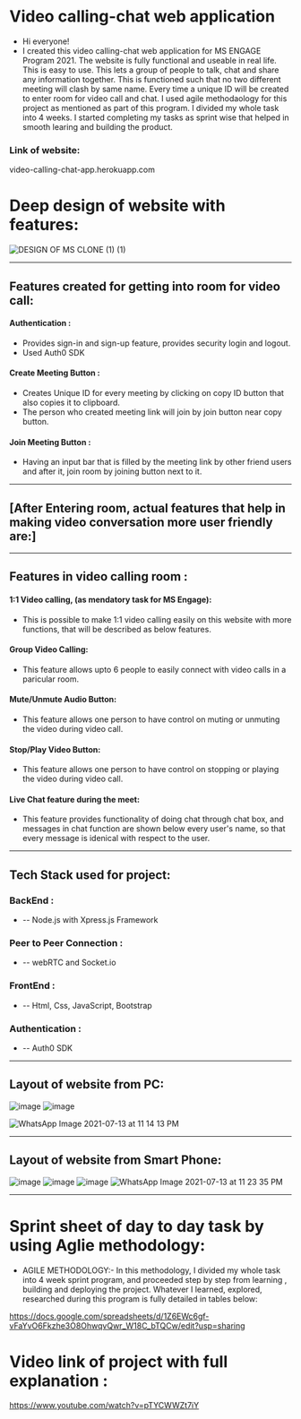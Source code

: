 # Video calling-chat web application
- Hi everyone! 
- I created this video calling-chat web application for MS ENGAGE Program 2021. The website is fully functional and useable in real life. This is easy to use. This lets a group of people to talk, chat and share any information together. This is functioned such  that no two different meeting will clash by same name. Every time a unique ID will be created to enter room for video call and chat. 
I used agile methodaology for this project as mentioned as part of this program. I divided my whole task into 4 weeks. I started completing my tasks as sprint wise that helped in smooth learing and building the product. 

### Link of website: 
video-calling-chat-app.herokuapp.com

# Deep design of website with features:
![DESIGN OF MS CLONE (1) (1)](https://user-images.githubusercontent.com/62839539/125456260-6fdf83a1-99a5-4cc7-817f-1c44e62d6e27.png)


__________________________________________________________________________________________________________________________

## Features created for getting into room for video call: 
 #### Authentication : 
- Provides sign-in and sign-up feature, provides security login and logout. 
- Used Auth0 SDK

 #### Create Meeting Button :
- Creates Unique ID for every meeting by clicking on copy ID button that also copies it to clipboard. 
- The person who created meeting link will join by join button near copy button.

 #### Join Meeting Button :
- Having an input bar that is filled by the meeting link by other friend users and after it, join room by joining button next to it.
__________________________________________________________________________________________________________________________
## [After Entering room, actual features that help in making video conversation more user friendly are:]
__________________________________________________________________________________________________________________________

## Features in video calling room :
 #### 1:1 Video calling, (as mendatory task for MS Engage):
- This is possible to make 1:1 video calling easily on this website with more functions, that will be described as below features.

 #### Group Video Calling:
- This feature allows upto 6 people to easily connect with video calls in a paricular room.

 #### Mute/Unmute Audio Button:
- This feature allows one person to have control on muting or unmuting the video during video call.

 #### Stop/Play Video Button:
- This feature allows one person to have control on stopping or playing the video during video call.

 #### Live Chat feature during the meet:
- This feature provides functionality of doing chat through chat box, and messages in chat function are shown below every user's name, so that every message is idenical with respect to the user.
__________________________________________________________________________________________________________________________

## Tech Stack used for project:
### BackEnd :
- -- Node.js with Xpress.js Framework 

### Peer to Peer Connection :
- --  webRTC and Socket.io 

### FrontEnd :
- -- Html, Css, JavaScript, Bootstrap 

### Authentication :
- -- Auth0 SDK
_____________________________________________________________________________________________________________________

## Layout of website from PC:
![image](https://user-images.githubusercontent.com/62839539/125500080-3510156c-eb20-4a68-b360-dc824b6a9514.png) ![image](https://user-images.githubusercontent.com/62839539/125500121-5f69a9a0-55f5-429a-8fdb-bed6c1e9461d.png)

![WhatsApp Image 2021-07-13 at 11 14 13 PM](https://user-images.githubusercontent.com/62839539/125500354-807c9f1f-3b4d-40ef-aeff-f668a7c594c8.jpeg)

_______________________________________________________________________________________________________________________

## Layout of website from Smart Phone:

![image](https://user-images.githubusercontent.com/62839539/125500535-97bfc0a6-90b9-404b-91d0-7c4ae88e12c2.png) ![image](https://user-images.githubusercontent.com/62839539/125500571-80f007e0-8a42-4ec1-b038-5cc33108be7c.png) ![image](https://user-images.githubusercontent.com/62839539/125500734-d005e030-05cc-4d17-8833-56a6008d4804.png) ![WhatsApp Image 2021-07-13 at 11 23 35 PM](https://user-images.githubusercontent.com/62839539/125502961-42ae0a72-313d-4e0f-814a-7a2088512907.jpeg)

__________________________________________________________________________________________________________________________

# Sprint sheet of day to day task by using Aglie methodology:
- AGILE METHODOLOGY:-
In this methodology, I divided my whole task into 4 week sprint program, and proceeded step by step from learning , building and deploying the project. Whatever I learned, explored, researched during this program is fully detailed in tables below:

https://docs.google.com/spreadsheets/d/1Z6EWc6gf-vFaYvO6Fkzhe3O8OhwqvQwr_W18C_bTQCw/edit?usp=sharing

# Video link of project with full explanation :

 https://www.youtube.com/watch?v=pTYCWWZt7iY


